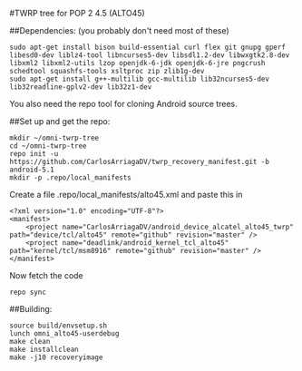 #TWRP tree for POP 2 4.5 (ALTO45)

##Dependencies:
(you probably don't need most of these)
````
sudo apt-get install bison build-essential curl flex git gnupg gperf libesd0-dev liblz4-tool libncurses5-dev libsdl1.2-dev libwxgtk2.8-dev libxml2 libxml2-utils lzop openjdk-6-jdk openjdk-6-jre pngcrush schedtool squashfs-tools xsltproc zip zlib1g-dev
sudo apt-get install g++-multilib gcc-multilib lib32ncurses5-dev lib32readline-gplv2-dev lib32z1-dev
````
You also need the repo tool for cloning Android source trees.

##Set up and get the repo:
````
mkdir ~/omni-twrp-tree
cd ~/omni-twrp-tree
repo init -u https://github.com/CarlosArriagaDV/twrp_recovery_manifest.git -b android-5.1
mkdir -p .repo/local_manifests
````

Create a file .repo/local_manifests/alto45.xml and paste this in
````
<?xml version="1.0" encoding="UTF-8"?>
<manifest>
    <project name="CarlosArriagaDV/android_device_alcatel_alto45_twrp" path="device/tcl/alto45" remote="github" revision="master" />
    <project name="deadlink/android_kernel_tcl_alto45" path="kernel/tcl/msm8916" remote="github" revision="master" />
</manifest>
````

Now fetch the code
````
repo sync
````

##Building:
````
source build/envsetup.sh
lunch omni_alto45-userdebug
make clean
make installclean
make -j10 recoveryimage
````

